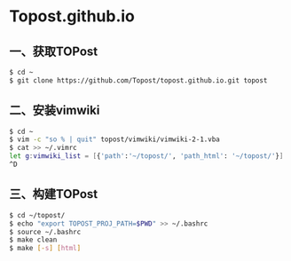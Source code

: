 # Topost.github.io

## 一、获取TOPost

```bash
$ cd ~
$ git clone https://github.com/Topost/topost.github.io.git topost
```

## 二、安装vimwiki

```bash
$ cd ~
$ vim -c "so % | quit" topost/vimwiki/vimwiki-2-1.vba
$ cat >> ~/.vimrc
let g:vimwiki_list = [{'path':'~/topost/', 'path_html': '~/topost/'}]
^D
```

## 三、构建TOPost

```bash
$ cd ~/topost/
$ echo "export TOPOST_PROJ_PATH=$PWD" >> ~/.bashrc
$ source ~/.bashrc
$ make clean
$ make [-s] [html]
```
